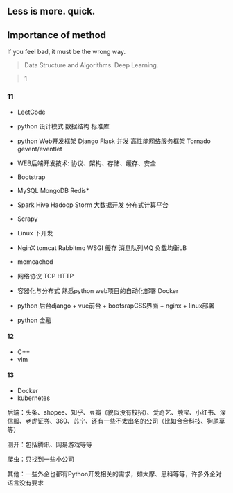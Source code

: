 

## Less is more.    quick.
## Importance of method
If you feel bad, it must be the wrong way.

> Data Structure and Algorithms.     Deep Learning.

> 1

### 11
- LeetCode
- python 设计模式 数据结构 标准库
- python Web开发框架                Django Flask    并发    高性能网络服务框架 Tornado gevent/eventlet
- WEB后端开发技术: 协议、架构、存储、缓存、安全
- Bootstrap
- MySQL MongoDB Redis*             
- Spark Hive Hadoop Storm 大数据开发 分布式计算平台
- Scrapy
- Linux 下开发
- NginX  tomcat  Rabbitmq  WSGI   缓存  消息队列MQ   负载均衡LB
- memcached
- 网络协议 TCP HTTP 
- 容器化与分布式 熟悉python web项目的自动化部署    Docker
- python  后台django + vue前台 +  bootsrapCSS界面 + nginx  +  linux部署



- python 金融

#### 12
- C++
- vim 

#### 13
- Docker
- kubernetes



后端：头条、shopee、知乎、豆瓣（貌似没有校招）、爱奇艺、触宝、小红书、深信服、老虎证券、360、苏宁、还有一些不太出名的公司（比如合合科技、狗尾草等）

测开：包括腾讯、网易游戏等等

爬虫：只找到一些小公司

其他：一些外企也都有Python开发相关的需求，如大摩、思科等等，许多外企对语言没有要求
